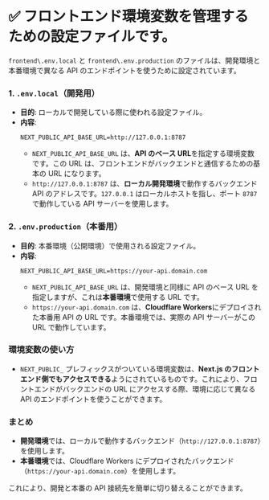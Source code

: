 # ✅ **フロントエンド環境変数**を管理するための設定ファイルです。

`frontend\.env.local` と `frontend\.env.production` のファイルは、開発環境と本番環境で異なる API のエンドポイントを使うために設定されています。

### 1. `.env.local`（開発用）

- **目的**: ローカルで開発している際に使われる設定ファイル。
- **内容**:
  ```text
  NEXT_PUBLIC_API_BASE_URL=http://127.0.0.1:8787
  ```
  - `NEXT_PUBLIC_API_BASE_URL` は、**API のベース URL**を指定する環境変数です。この URL は、フロントエンドがバックエンドと通信するための基本の URL になります。
  - `http://127.0.0.1:8787` は、**ローカル開発環境**で動作するバックエンド API のアドレスです。`127.0.0.1` はローカルホストを指し、ポート `8787` で動作している API サーバーを使用します。

### 2. `.env.production`（本番用）

- **目的**: 本番環境（公開環境）で使用される設定ファイル。
- **内容**:
  ```text
  NEXT_PUBLIC_API_BASE_URL=https://your-api.domain.com
  ```
  - `NEXT_PUBLIC_API_BASE_URL` は、開発環境と同様に API のベース URL を指定しますが、これは**本番環境**で使用する URL です。
  - `https://your-api.domain.com` は、**Cloudflare Workers**にデプロイされた本番用 API の URL です。本番環境では、実際の API サーバーがこの URL で動作しています。

### 環境変数の使い方

- `NEXT_PUBLIC_` プレフィックスがついている環境変数は、**Next.js のフロントエンド側でもアクセスできる**ようにされているものです。これにより、フロントエンドがバックエンドの URL にアクセスする際、環境に応じて異なる API のエンドポイントを使うことができます。

### まとめ

- **開発環境**では、ローカルで動作するバックエンド（`http://127.0.0.1:8787`）を使用します。
- **本番環境**では、Cloudflare Workers にデプロイされたバックエンド（`https://your-api.domain.com`）を使用します。

これにより、開発と本番の API 接続先を簡単に切り替えることができます。
